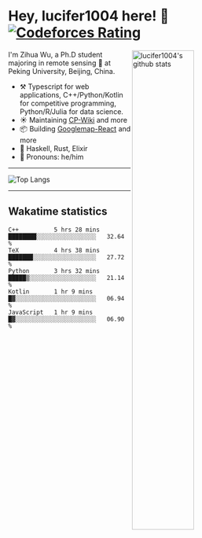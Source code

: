 # Hey, lucifer1004 here! :wave: [![Codeforces Rating](https://cfrating.ihcr.top/?user=lucifer1004&style=flat-square)](https://codeforces.com/profile/lucifer1004)

<img width="50%" align="right" alt="lucifer1004's github stats" src="https://github-readme-stats.vercel.app/api?username=lucifer1004&show_icons=true">

I'm Zihua Wu, a Ph.D student majoring in remote sensing :satellite: at Peking University, Beijing, China.

- :hammer_and_pick: Typescript for web applications, C++/Python/Kotlin for competitive programming, Python/R/Julia for data science.
- :sunny: Maintaining [CP-Wiki](https://cp-wiki.vercel.app) and more 
- :package: Building [Googlemap-React](https://github.com/googlemap-react/googlemap-react) and more
- :seedling: Haskell, Rust, Elixir
- :man: Pronouns: he/him

---

![Top Langs](https://github-readme-stats.vercel.app/api/top-langs/?username=lucifer1004&layout=compact)

---

## Wakatime statistics

<!--START_SECTION:waka-->
```text
C++          5 hrs 28 mins   ████████░░░░░░░░░░░░░░░░░   32.64 % 
TeX          4 hrs 38 mins   ███████░░░░░░░░░░░░░░░░░░   27.72 % 
Python       3 hrs 32 mins   █████▒░░░░░░░░░░░░░░░░░░░   21.14 % 
Kotlin       1 hr 9 mins     █▓░░░░░░░░░░░░░░░░░░░░░░░   06.94 % 
JavaScript   1 hr 9 mins     █▓░░░░░░░░░░░░░░░░░░░░░░░   06.90 % 
```
<!--END_SECTION:waka-->
